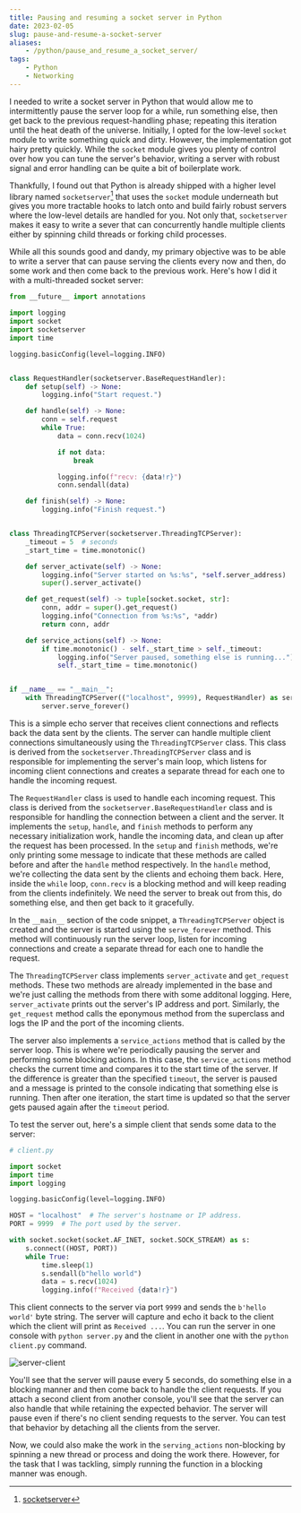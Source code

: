 ```yaml
---
title: Pausing and resuming a socket server in Python
date: 2023-02-05
slug: pause-and-resume-a-socket-server
aliases:
    - /python/pause_and_resume_a_socket_server/
tags:
    - Python
    - Networking
---
```


I needed to write a socket server in Python that would allow me to intermittently pause the
server loop for a while, run something else, then get back to the previous request-handling
phase; repeating this iteration until the heat death of the universe. Initially, I opted for
the low-level `socket` module to write something quick and dirty. However, the
implementation got hairy pretty quickly. While the `socket` module gives you plenty of
control over how you can tune the server's behavior, writing a server with robust signal and
error handling can be quite a bit of boilerplate work.

Thankfully, I found out that Python is already shipped with a higher level library named
`socketserver`[^1] that uses the `socket` module underneath but gives you more tractable
hooks to latch onto and build fairly robust servers where the low-level details are handled
for you. Not only that, `socketserver` makes it easy to write a sever that can concurrently
handle multiple clients either by spinning child threads or forking child processes.

While all this sounds good and dandy, my primary objective was to be able to write a server
that can pause serving the clients every now and then, do some work and then come back to
the previous work. Here's how I did it with a multi-threaded socket server:

```py
from __future__ import annotations

import logging
import socket
import socketserver
import time

logging.basicConfig(level=logging.INFO)


class RequestHandler(socketserver.BaseRequestHandler):
    def setup(self) -> None:
        logging.info("Start request.")

    def handle(self) -> None:
        conn = self.request
        while True:
            data = conn.recv(1024)

            if not data:
                break

            logging.info(f"recv: {data!r}")
            conn.sendall(data)

    def finish(self) -> None:
        logging.info("Finish request.")


class ThreadingTCPServer(socketserver.ThreadingTCPServer):
    _timeout = 5  # seconds
    _start_time = time.monotonic()

    def server_activate(self) -> None:
        logging.info("Server started on %s:%s", *self.server_address)
        super().server_activate()

    def get_request(self) -> tuple[socket.socket, str]:
        conn, addr = super().get_request()
        logging.info("Connection from %s:%s", *addr)
        return conn, addr

    def service_actions(self) -> None:
        if time.monotonic() - self._start_time > self._timeout:
            logging.info("Server paused, something else is running...")
            self._start_time = time.monotonic()


if __name__ == "__main__":
    with ThreadingTCPServer(("localhost", 9999), RequestHandler) as server:
        server.serve_forever()
```

This is a simple echo server that receives client connections and reflects back the data
sent by the clients. The server can handle multiple client connections simultaneously using
the `ThreadingTCPServer` class. This class is derived from the
`socketserver.ThreadingTCPServer` class and is responsible for implementing the server's
main loop, which listens for incoming client connections and creates a separate thread for
each one to handle the incoming request.

The `RequestHandler` class is used to handle each incoming request. This class is derived
from the `socketserver.BaseRequestHandler` class and is responsible for handling the
connection between a client and the server. It implements the `setup`, `handle`, and
`finish` methods to perform any necessary initialization work, handle the incoming data, and
clean up after the request has been processed. In the `setup` and `finish` methods, we're
only printing some message to indicate that these methods are called before and after the
`handle` method respectively. In the `handle` method, we're collecting the data sent by the
clients and echoing them back. Here, inside the `while` loop, `conn.recv` is a blocking
method and will keep reading from the clients indefinitely. We need the server to break out
from this, do something else, and then get back to it gracefully.

In the `__main__` section of the code snippet, a `ThreadingTCPServer` object is created and
the server is started using the `serve_forever` method. This method will continuously run
the server loop, listen for incoming connections and create a separate thread for each one
to handle the request.

The `ThreadingTCPServer` class implements `server_activate` and `get_request` methods. These
two methods are already implemented in the base and we're just calling the methods from
there with some additonal logging. Here, `server_activate` prints out the server's IP
address and port. Similarly, the `get_request` method calls the eponymous method from the
superclass and logs the IP and the port of the incoming clients.

The server also implements a `service_actions` method that is called by the server loop.
This is where we're periodically pausing the server and performing some blocking actions. In
this case, the `service_actions` method checks the current time and compares it to the start
time of the server. If the difference is greater than the specified `timeout`, the server is
paused and a message is printed to the console indicating that something else is running.
Then after one iteration, the start time is updated so that the server gets paused again
after the `timeout` period.

To test the server out, here's a simple client that sends some data to the server:

```py
# client.py

import socket
import time
import logging

logging.basicConfig(level=logging.INFO)

HOST = "localhost"  # The server's hostname or IP address.
PORT = 9999  # The port used by the server.

with socket.socket(socket.AF_INET, socket.SOCK_STREAM) as s:
    s.connect((HOST, PORT))
    while True:
        time.sleep(1)
        s.sendall(b"hello world")
        data = s.recv(1024)
        logging.info(f"Received {data!r}")
```

This client connects to the server via port `9999` and sends the `b'hello world'` byte
string. The server will capture and echo it back to the client which the client will print
as `Received ...`. You can run the server in one console with `python server.py` and the
client in another one with the `python client.py` command.

![server-client][image_1]

You'll see that the server will pause every 5 seconds, do something else in a blocking
manner and then come back to handle the client requests. If you attach a second client from
another console, you'll see that the server can also handle that while retaining the
expected behavior. The server will pause even if there's no client sending requests to the
server. You can test that behavior by detaching all the clients from the server.

Now, we could also make the work in the `serving_actions` non-blocking by spinning a new
thread or process and doing the work there. However, for the task that I was tackling,
simply running the function in a blocking manner was enough.

[^1]: [socketserver](https://docs.python.org/3/library/socketserver.html)

[image_1]: https://blob.rednafi.com/static/images/pause_and_resume_a_socket_server/img_1.png
